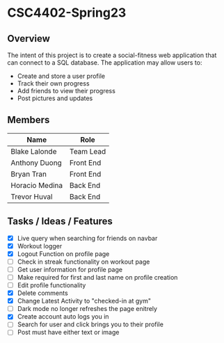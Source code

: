 # CSC4402-Spring23

## Overview

The intent of this project is to create a social-fitness web application that can connect to a SQL database. The application may allow users to:

- Create and store a user profile
- Track their own progress
- Add friends to view their progress
- Post pictures and updates

## Members

| Name           | Role      |
| -------------- | --------- |
| Blake Lalonde  | Team Lead |
| Anthony Duong  | Front End |
| Bryan Tran     | Front End |
| Horacio Medina | Back End  |
| Trevor Huval   | Back End  |

## Tasks / Ideas / Features

- [x] Live query when searching for friends on navbar
- [x] Workout logger
- [x] Logout Function on profile page
- [ ] Check in streak functionality on workout page
- [ ] Get user information for profile page
- [ ] Make required for first and last name on profile creation
- [ ] Edit profile functionality
- [x] Delete comments
- [x] Change Latest Activity to "checked-in at gym"
- [ ] Dark mode no longer refreshes the page enitrely
- [x] Create account auto logs you in
- [ ] Search for user and click brings you to their profile
- [ ] Post must have either text or image
